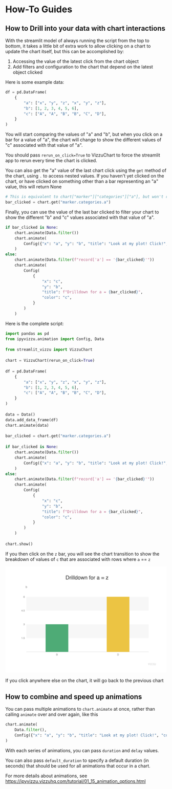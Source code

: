 # How-To Guides

## How to Drill into your data with chart interactions

With the streamlit model of always running the script from the top to bottom, it takes
a little bit of extra work to allow clicking on a chart to update the chart itself, but
this can be accomplished by:

1. Accessing the value of the latest click from the chart object
2. Add filters and configuration to the chart that depend on the latest object clicked

Here is some example data:

```python
df = pd.DataFrame(
    {
        "a": ["x", "y", "z", "x", "y", "z"],
        "b": [1, 2, 3, 4, 5, 6],
        "c": ["A", "A", "B", "B", "C", "D"],
    }
)
```

You will start comparing the values of "a" and "b", but when you click on
a bar for a value of "a", the chart will change to show the different values of
"c" associated with that value of "a".

You should pass `rerun_on_click=True` to VizzuChart to
force the streamlit app to rerun every time the chart is clicked.

You can also get the "a" value of the last chart click using the `get` method of the chart, using `.` to access nested values.
If you haven't yet clicked on the chart, or have clicked on something other
than a bar representing an "a" value, this will return None

```python
# This is equivalent to chart["marker"]["categories"]["a"], but won't raise an exception if the nested value isn't found.
bar_clicked = chart.get("marker.categories.a")
```

Finally, you can use the value of the last bar clicked to filter your chart
to show the different "b" and "c" values associated with that value of "a".

```python
if bar_clicked is None:
    chart.animate(Data.filter())
    chart.animate(
        Config({"x": "a", "y": "b", "title": "Look at my plot! Click!", "color": None}),
    )
else:
    chart.animate(Data.filter(f"record['a'] == '{bar_clicked}'"))
    chart.animate(
        Config(
            {
                "x": "c",
                "y": "b",
                "title": f"Drilldown for a = {bar_clicked}",
                "color": "c",
            }
        )
    )
```

Here is the complete script:

```python
import pandas as pd
from ipyvizzu.animation import Config, Data

from streamlit_vizzu import VizzuChart

chart = VizzuChart(rerun_on_click=True)

df = pd.DataFrame(
    {
        "a": ["x", "y", "z", "x", "y", "z"],
        "b": [1, 2, 3, 4, 5, 6],
        "c": ["A", "A", "B", "B", "C", "D"],
    }
)

data = Data()
data.add_data_frame(df)
chart.animate(data)

bar_clicked = chart.get("marker.categories.a")

if bar_clicked is None:
    chart.animate(Data.filter())
    chart.animate(
        Config({"x": "a", "y": "b", "title": "Look at my plot! Click!", "color": None}),
    )
else:
    chart.animate(Data.filter(f"record['a'] == '{bar_clicked}'"))
    chart.animate(
        Config(
            {
                "x": "c",
                "y": "b",
                "title": f"Drilldown for a = {bar_clicked}",
                "color": "c",
            }
        )
    )

chart.show()
```

If you then click on the `z` bar, you will see the chart transition to show
the breakdown of values of `c` that are associated with rows where `a` == `z`

![breakdown chart](how_to_01.png)

If you click anywhere else on the chart, it will go back to the previous chart

## How to combine and speed up animations

You can pass multiple animations to `chart.animate` at once, rather than
calling `animate` over and over again, like this

```python
chart.animate(
    Data.filter(),
    Config({"x": "a", "y": "b", "title": "Look at my plot! Click!", "color": None}),
)
```

With each series of animations, you can pass `duration` and `delay` values.

You can also pass `default_duration` to specify a default duration (in seconds) that
should be used for all animations that occur in a chart.

For more details about animations, see https://ipyvizzu.vizzuhq.com/tutorial/01_15_animation_options.html

